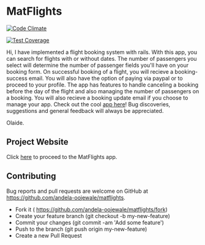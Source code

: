 # MatFlights

[![Code Climate](https://codeclimate.com/github/andela-oojewale/matflights/badges/gpa.svg)](https://codeclimate.com/github/andela-oojewale/matflights)

[![Test Coverage](https://codeclimate.com/github/andela-oojewale/matflights/badges/coverage.svg)](https://codeclimate.com/github/andela-oojewale/matflights/coverage)

Hi,
I have implemented a flight booking system with rails.
With this app, you can search for flights with or without dates. The  number of passengers you select will determine the number of passenger fields you'll have on your booking form.
On successful booking of a flight, you will recieve a booking-success email.
You will also have the option of paying via paypal or to proceed to your profile.
The app has features to handle canceling a booking before the day of the flight and also managing the number of passengers on a booking.
You will also recieve a booking update email if you choose to manage your app.
Check out the cool [app here](https://matflights.herokuapp.com/)!
Bug discoveries, suggestions and general feedback will always be appreciated.

Olaide.

## Project Website
Click [here](https://matflights.herokuapp.com/) to proceed to the MatFlights app.

## Contributing

Bug reports and pull requests are welcome on GitHub at https://github.com/andela-oojewale/matflights.

* Fork it ( https://github.com/andela-oojewale/matflights/fork)
* Create your feature branch (git checkout -b my-new-feature)
* Commit your changes (git commit -am 'Add some feature')
* Push to the branch (git push origin my-new-feature)
* Create a new Pull Request